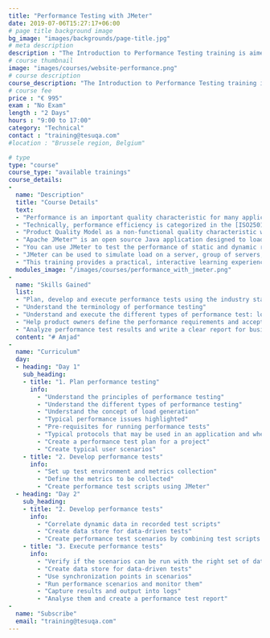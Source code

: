 ```yaml
---
title: "Performance Testing with JMeter"
date: 2019-07-06T15:27:17+06:00
# page title background image
bg_image: "images/backgrounds/page-title.jpg"
# meta description
description : "The Introduction to Performance Testing training is aimed at technical testers who want to progress their career into performance testing. In the framework of a standard performance test, it teaches all relevant aspects."
# course thumbnail
image: "images/courses/website-performance.png"
# course description
course_description: "The Introduction to Performance Testing training is aimed at technical testers who want to progress their career into performance testing. In the framework of a standard performance test, it teaches all relevant aspects."
# course fee
price : "€ 995"
exam : "No Exam"
length : "2 Days"
hours : "9:00 to 17:00"
category: "Technical"
contact : "training@tesuqa.com"
#location : "Brussele region, Belgium"

# type
type: "course"
course_type: "available trainings"
course_details:
- 
  name: "Description"
  title: "Course Details"
  text:
  - "Performance is an important quality characteristic for many applications, ranging from web applications to applications running on mobile platforms. Having good performance is an essential part of providing a good user experience."
  - "Technically, performance efficiency is categorized in the [ISO25010](https://iso25000.com/index.php/en/iso-25000-standards/iso-25010)"
  - "Product Quality Model as a non-functional quality characteristic with the three subcharacteristics described below. Proper focus and prioritization depends on the risks assessed and the needs of the various stakeholders. Test results analysis may identify other areas of risk that need to be addressed."
  - "Apache JMeter™ is an open source Java application designed to load test functional behavior and measure performance."
  - "You can use JMeter to test the performance of static and dynamic resources."
  - "JMeter can be used to simulate load on a server, group of servers, network or object to test its strength and analyze overall performance under different load types."
  - "This training provides a practical, interactive learning experience with incremental lessons and labs that build upon one another."
  modules_image: "/images/courses/performance_with_jmeter.png" 
- 
  name: "Skills Gained"
  list:
  - "Plan, develop and execute performance tests using the industry standard JMeter"
  - "Understand the terminology of performance testing"
  - "Understand and execute the different types of performance test: load, spike, stress, endurance"
  - "Help product owners define the performance requirements and acceptance criteria"
  - "Analyze performance test results and write a clear report for business"
  content: "# Amjad"
- 
  name: "Curriculum"
  day:
  - heading: "Day 1"
    sub_heading: 
    - title: "1. Plan performance testing"
      info:
        - "Understand the principles of performance testing"
        - "Understand the different types of performance testing"
        - "Understand the concept of load generation"
        - "Typical performance issues highlighted"
        - "Pre-requisites for running performance tests"
        - "Typical protocols that may be used in an application and where they fit in the OSI stack"
        - "Create a performance test plan for a project"
        - "Create typical user scenarios" 
    - title: "2. Develop performance tests"
      info:
        - "Set up test environment and metrics collection" 
        - "Define the metrics to be collected" 
        - "Create performance test scripts using JMeter" 
  - heading: "Day 2"
    sub_heading: 
    - title: "2. Develop performance tests"
      info:
        - "Correlate dynamic data in recorded test scripts" 
        - "Create data store for data-driven tests"
        - "Create performance test scenarios by combining test scripts to model specific set of users"
    - title: "3. Execute performance tests"
      info:
        - "Verify if the scenarios can be run with the right set of data" 
        - "Create data store for data-driven tests"
        - "Use synchronization points in scenarios"
        - "Run performance scenarios and monitor them"
        - "Capture results and output into logs"
        - "Analyse them and create a performance test report"
-
  name: "Subscribe"
  email: "training@tesuqa.com"
---
```

